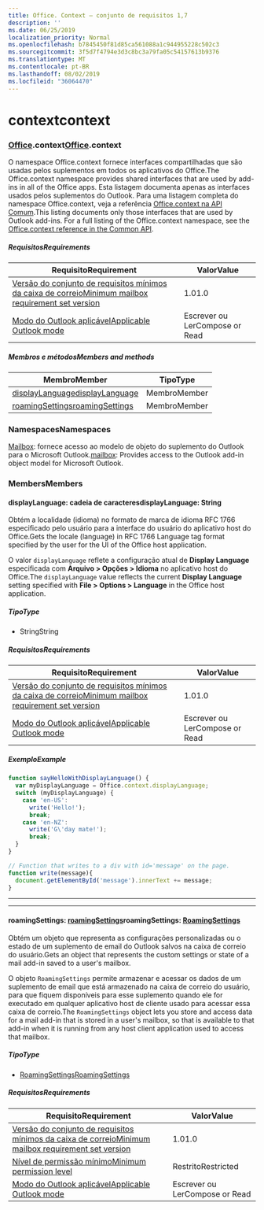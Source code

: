 ```yaml
---
title: Office. Context – conjunto de requisitos 1,7
description: ''
ms.date: 06/25/2019
localization_priority: Normal
ms.openlocfilehash: b7845450f81d85ca561088a1c944955228c502c3
ms.sourcegitcommit: 3f5d7f4794e3d3c8bc3a79fa05c54157613b9376
ms.translationtype: MT
ms.contentlocale: pt-BR
ms.lasthandoff: 08/02/2019
ms.locfileid: "36064470"
---
```

# <a name="context"></a><span data-ttu-id="0ae40-102">context</span><span class="sxs-lookup"><span data-stu-id="0ae40-102">context</span></span>

### <a name="officeofficemdcontext"></a><span data-ttu-id="0ae40-103">[Office](Office.md).context</span><span class="sxs-lookup"><span data-stu-id="0ae40-103">[Office](Office.md).context</span></span>

<span data-ttu-id="0ae40-104">O namespace Office.context fornece interfaces compartilhadas que são usadas pelos suplementos em todos os aplicativos do Office.</span><span class="sxs-lookup"><span data-stu-id="0ae40-104">The Office.context namespace provides shared interfaces that are used by add-ins in all of the Office apps.</span></span> <span data-ttu-id="0ae40-105">Esta listagem documenta apenas as interfaces usados pelos suplementos do Outlook. Para uma listagem completa do namespace Office.context, veja a referência [Office.context na API Comum](/javascript/api/office/office.context).</span><span class="sxs-lookup"><span data-stu-id="0ae40-105">This listing documents only those interfaces that are used by Outlook add-ins. For a full listing of the Office.context namespace, see the [Office.context reference in the Common API](/javascript/api/office/office.context).</span></span>

##### <a name="requirements"></a><span data-ttu-id="0ae40-106">Requisitos</span><span class="sxs-lookup"><span data-stu-id="0ae40-106">Requirements</span></span>

|<span data-ttu-id="0ae40-107">Requisito</span><span class="sxs-lookup"><span data-stu-id="0ae40-107">Requirement</span></span>| <span data-ttu-id="0ae40-108">Valor</span><span class="sxs-lookup"><span data-stu-id="0ae40-108">Value</span></span>|
|---|---|
|[<span data-ttu-id="0ae40-109">Versão do conjunto de requisitos mínimos da caixa de correio</span><span class="sxs-lookup"><span data-stu-id="0ae40-109">Minimum mailbox requirement set version</span></span>](/office/dev/add-ins/reference/requirement-sets/outlook-api-requirement-sets)| <span data-ttu-id="0ae40-110">1.0</span><span class="sxs-lookup"><span data-stu-id="0ae40-110">1.0</span></span>|
|[<span data-ttu-id="0ae40-111">Modo do Outlook aplicável</span><span class="sxs-lookup"><span data-stu-id="0ae40-111">Applicable Outlook mode</span></span>](/outlook/add-ins/#extension-points)| <span data-ttu-id="0ae40-112">Escrever ou Ler</span><span class="sxs-lookup"><span data-stu-id="0ae40-112">Compose or Read</span></span>|

##### <a name="members-and-methods"></a><span data-ttu-id="0ae40-113">Membros e métodos</span><span class="sxs-lookup"><span data-stu-id="0ae40-113">Members and methods</span></span>

| <span data-ttu-id="0ae40-114">Membro</span><span class="sxs-lookup"><span data-stu-id="0ae40-114">Member</span></span> | <span data-ttu-id="0ae40-115">Tipo</span><span class="sxs-lookup"><span data-stu-id="0ae40-115">Type</span></span> |
|--------|------|
| [<span data-ttu-id="0ae40-116">displayLanguage</span><span class="sxs-lookup"><span data-stu-id="0ae40-116">displayLanguage</span></span>](#displaylanguage-string) | <span data-ttu-id="0ae40-117">Membro</span><span class="sxs-lookup"><span data-stu-id="0ae40-117">Member</span></span> |
| [<span data-ttu-id="0ae40-118">roamingSettings</span><span class="sxs-lookup"><span data-stu-id="0ae40-118">roamingSettings</span></span>](#roamingsettings-roamingsettings) | <span data-ttu-id="0ae40-119">Membro</span><span class="sxs-lookup"><span data-stu-id="0ae40-119">Member</span></span> |

### <a name="namespaces"></a><span data-ttu-id="0ae40-120">Namespaces</span><span class="sxs-lookup"><span data-stu-id="0ae40-120">Namespaces</span></span>

<span data-ttu-id="0ae40-121">[Mailbox](office.context.mailbox.md): fornece acesso ao modelo de objeto do suplemento do Outlook para o Microsoft Outlook.</span><span class="sxs-lookup"><span data-stu-id="0ae40-121">[mailbox](office.context.mailbox.md): Provides access to the Outlook add-in object model for Microsoft Outlook.</span></span>

### <a name="members"></a><span data-ttu-id="0ae40-122">Members</span><span class="sxs-lookup"><span data-stu-id="0ae40-122">Members</span></span>

#### <a name="displaylanguage-string"></a><span data-ttu-id="0ae40-123">displayLanguage: cadeia de caracteres</span><span class="sxs-lookup"><span data-stu-id="0ae40-123">displayLanguage: String</span></span>

<span data-ttu-id="0ae40-124">Obtém a localidade (idioma) no formato de marca de idioma RFC 1766 especificado pelo usuário para a interface do usuário do aplicativo host do Office.</span><span class="sxs-lookup"><span data-stu-id="0ae40-124">Gets the locale (language) in RFC 1766 Language tag format specified by the user for the UI of the Office host application.</span></span>

<span data-ttu-id="0ae40-125">O valor `displayLanguage` reflete a configuração atual de **Display Language** especificada com **Arquivo > Opções > Idioma** no aplicativo host do Office.</span><span class="sxs-lookup"><span data-stu-id="0ae40-125">The `displayLanguage` value reflects the current **Display Language** setting specified with **File > Options > Language** in the Office host application.</span></span>

##### <a name="type"></a><span data-ttu-id="0ae40-126">Tipo</span><span class="sxs-lookup"><span data-stu-id="0ae40-126">Type</span></span>

*   <span data-ttu-id="0ae40-127">String</span><span class="sxs-lookup"><span data-stu-id="0ae40-127">String</span></span>

##### <a name="requirements"></a><span data-ttu-id="0ae40-128">Requisitos</span><span class="sxs-lookup"><span data-stu-id="0ae40-128">Requirements</span></span>

|<span data-ttu-id="0ae40-129">Requisito</span><span class="sxs-lookup"><span data-stu-id="0ae40-129">Requirement</span></span>| <span data-ttu-id="0ae40-130">Valor</span><span class="sxs-lookup"><span data-stu-id="0ae40-130">Value</span></span>|
|---|---|
|[<span data-ttu-id="0ae40-131">Versão do conjunto de requisitos mínimos da caixa de correio</span><span class="sxs-lookup"><span data-stu-id="0ae40-131">Minimum mailbox requirement set version</span></span>](/office/dev/add-ins/reference/requirement-sets/outlook-api-requirement-sets)| <span data-ttu-id="0ae40-132">1.0</span><span class="sxs-lookup"><span data-stu-id="0ae40-132">1.0</span></span>|
|[<span data-ttu-id="0ae40-133">Modo do Outlook aplicável</span><span class="sxs-lookup"><span data-stu-id="0ae40-133">Applicable Outlook mode</span></span>](/outlook/add-ins/#extension-points)| <span data-ttu-id="0ae40-134">Escrever ou Ler</span><span class="sxs-lookup"><span data-stu-id="0ae40-134">Compose or Read</span></span>|

##### <a name="example"></a><span data-ttu-id="0ae40-135">Exemplo</span><span class="sxs-lookup"><span data-stu-id="0ae40-135">Example</span></span>

```javascript
function sayHelloWithDisplayLanguage() {
  var myDisplayLanguage = Office.context.displayLanguage;
  switch (myDisplayLanguage) {
    case 'en-US':
      write('Hello!');
      break;
    case 'en-NZ':
      write('G\'day mate!');
      break;
  }
}

// Function that writes to a div with id='message' on the page.
function write(message){
  document.getElementById('message').innerText += message;
}
```

---
---

#### <a name="roamingsettings-roamingsettingsjavascriptapioutlookofficeroamingsettingsviewoutlook-js-17"></a><span data-ttu-id="0ae40-136">roamingSettings: [roamingSettings](/javascript/api/outlook/office.RoamingSettings?view=outlook-js-1.7)</span><span class="sxs-lookup"><span data-stu-id="0ae40-136">roamingSettings: [RoamingSettings](/javascript/api/outlook/office.RoamingSettings?view=outlook-js-1.7)</span></span>

<span data-ttu-id="0ae40-137">Obtém um objeto que representa as configurações personalizadas ou o estado de um suplemento de email do Outlook salvos na caixa de correio do usuário.</span><span class="sxs-lookup"><span data-stu-id="0ae40-137">Gets an object that represents the custom settings or state of a mail add-in saved to a user's mailbox.</span></span>

<span data-ttu-id="0ae40-138">O objeto `RoamingSettings` permite armazenar e acessar os dados de um suplemento de email que está armazenado na caixa de correio do usuário, para que fiquem disponíveis para esse suplemento quando ele for executado em qualquer aplicativo host de cliente usado para acessar essa caixa de correio.</span><span class="sxs-lookup"><span data-stu-id="0ae40-138">The `RoamingSettings` object lets you store and access data for a mail add-in that is stored in a user's mailbox, so that is available to that add-in when it is running from any host client application used to access that mailbox.</span></span>

##### <a name="type"></a><span data-ttu-id="0ae40-139">Tipo</span><span class="sxs-lookup"><span data-stu-id="0ae40-139">Type</span></span>

*   [<span data-ttu-id="0ae40-140">RoamingSettings</span><span class="sxs-lookup"><span data-stu-id="0ae40-140">RoamingSettings</span></span>](/javascript/api/outlook/office.RoamingSettings?view=outlook-js-1.7)

##### <a name="requirements"></a><span data-ttu-id="0ae40-141">Requisitos</span><span class="sxs-lookup"><span data-stu-id="0ae40-141">Requirements</span></span>

|<span data-ttu-id="0ae40-142">Requisito</span><span class="sxs-lookup"><span data-stu-id="0ae40-142">Requirement</span></span>| <span data-ttu-id="0ae40-143">Valor</span><span class="sxs-lookup"><span data-stu-id="0ae40-143">Value</span></span>|
|---|---|
|[<span data-ttu-id="0ae40-144">Versão do conjunto de requisitos mínimos da caixa de correio</span><span class="sxs-lookup"><span data-stu-id="0ae40-144">Minimum mailbox requirement set version</span></span>](/office/dev/add-ins/reference/requirement-sets/outlook-api-requirement-sets)| <span data-ttu-id="0ae40-145">1.0</span><span class="sxs-lookup"><span data-stu-id="0ae40-145">1.0</span></span>|
|[<span data-ttu-id="0ae40-146">Nível de permissão mínimo</span><span class="sxs-lookup"><span data-stu-id="0ae40-146">Minimum permission level</span></span>](/outlook/add-ins/understanding-outlook-add-in-permissions)| <span data-ttu-id="0ae40-147">Restrito</span><span class="sxs-lookup"><span data-stu-id="0ae40-147">Restricted</span></span>|
|[<span data-ttu-id="0ae40-148">Modo do Outlook aplicável</span><span class="sxs-lookup"><span data-stu-id="0ae40-148">Applicable Outlook mode</span></span>](/outlook/add-ins/#extension-points)| <span data-ttu-id="0ae40-149">Escrever ou Ler</span><span class="sxs-lookup"><span data-stu-id="0ae40-149">Compose or Read</span></span>|

